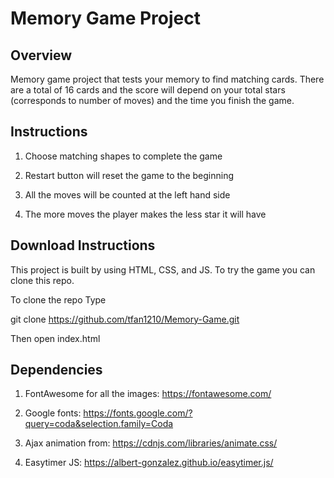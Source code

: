 # Memory Game Project
## Overview
Memory game project that tests your memory to find matching cards. There are a total of 16 cards and the score will depend on your total stars (corresponds to number of moves) and the time you finish the game.

## Instructions

1. Choose matching shapes to complete the game

2. Restart button will reset the game to the beginning

3. All the moves will be counted at the left hand side

4. The more moves the player makes the less star it will have

## Download Instructions

This project is built by using HTML, CSS, and JS. To try the game you can clone this repo.

To clone the repo Type

git clone https://github.com/tfan1210/Memory-Game.git

Then open index.html

## Dependencies

1. FontAwesome for all the images: https://fontawesome.com/

2. Google fonts: https://fonts.google.com/?query=coda&selection.family=Coda

3. Ajax animation from: https://cdnjs.com/libraries/animate.css/

4. Easytimer JS: https://albert-gonzalez.github.io/easytimer.js/
